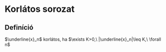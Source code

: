# Korlátos sorozat

## Definíció
$\underline{x}_n$ korlátos, ha $\exists K>0,\ |\underline{x}_n|\leq K,\  \forall n$ 